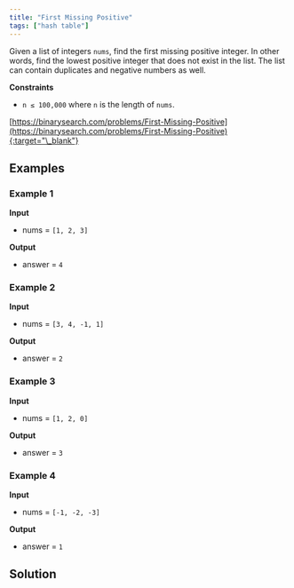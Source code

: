 ```yaml
---
title: "First Missing Positive"
tags: ["hash table"]
---
```


Given a list of integers `nums`, find the first missing positive integer. In other words, find the lowest positive integer that does not exist in the list. The list can contain duplicates and negative numbers as well.

**Constraints**

- `n ≤ 100,000` where `n` is the length of `nums`.

[https://binarysearch.com/problems/First-Missing-Positive](https://binarysearch.com/problems/First-Missing-Positive){:target="\_blank"}

## Examples

### Example 1

**Input**

- nums = `[1, 2, 3]`

**Output**

- answer = `4`

### Example 2

**Input**

- nums = `[3, 4, -1, 1]`

**Output**

- answer = `2`

### Example 3

**Input**

- nums = `[1, 2, 0]`

**Output**

- answer = `3`

### Example 4

**Input**

- nums = `[-1, -2, -3]`

**Output**

- answer = `1`

## Solution

<script src="https://gist.github.com/yaeba/16da7be5123724fcf6eccc25581cef5a.js?file=First-Missing-Positive.cpp"></script>
